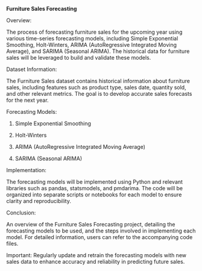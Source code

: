 
**Furniture Sales Forecasting**

Overview:

The process of forecasting furniture sales for the upcoming year using various time-series forecasting models, including Simple Exponential Smoothing, Holt-Winters, ARIMA (AutoRegressive Integrated Moving Average), and SARIMA (Seasonal ARIMA). The historical data for furniture sales will be leveraged to build and validate these models.

Dataset Information:

The Furniture Sales dataset contains historical information about furniture sales, including features such as product type, sales date, quantity sold, and other relevant metrics. The goal is to develop accurate sales forecasts for the next year.

Forecasting Models:

1. Simple Exponential Smoothing

2. Holt-Winters

3. ARIMA (AutoRegressive Integrated Moving Average)

4. SARIMA (Seasonal ARIMA)

Implementation:

The forecasting models will be implemented using Python and relevant libraries such as pandas, statsmodels, and pmdarima. The code will be organized into separate scripts or notebooks for each model to ensure clarity and reproducibility.

Conclusion:

An overview of the Furniture Sales Forecasting project, detailing the forecasting models to be used, and the steps involved in implementing each model. For detailed information, users can refer to the accompanying code files.

Important: Regularly update and retrain the forecasting models with new sales data to enhance accuracy and reliability in predicting future sales.
